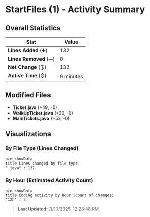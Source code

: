 # StartFiles (1) - Activity Summary 

## Overall Statistics

| Stat                   | Value                                                             |
| ---------------------- | ----------------------------------------------------------------- |
| **Lines Added** (➕)   | 132                                          |
| **Lines Removed** (➖) | 0                                        |
| **Net Change** (↕)    | 132                |
| **Active Time** (⌚)   | 9 minutes |


## Modified Files
- **Ticket.java** (+49, -0)
- **WalkUpTicket.java** (+30, -0)
- **MainTickets.java** (+53, -0)

## Visualizations

### By File Type (Lines Changed)

```mermaid
pie showData
title Lines changed by file type
".java" : 132
```

### By Hour (Estimated Activity Count)

```mermaid
pie showData
title Coding activity by hour (count of changes)
"12h" : 5
```


> **Last Updated:** 3/10/2025, 12:23:48 PM